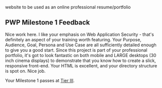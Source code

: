 website to be used as an online professional resume/portfolio

## PWP Milestone 1 Feedback
Nice work here. I like your emphasis on Web Application Security - that's definitely an aspect of your training worth featuring. Your Purpose, Audience, Goal, Persona and Use Case are all sufficiently detailed enough to give you a good start. Since this project is part of your professional portfolio, it's got to look fantastic on both mobile and LARGE desktops (30 inch cinema displays) to demonstrate that you know how to create a slick, responsive front-end. Your HTML is excellent, and your directory structure is spot on. Nice job.

Your Milestone 1 passes at [Tier III](https://bootcamp-coders.cnm.edu/projects/personal/rubric/).
